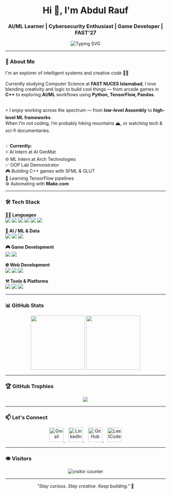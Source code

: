 
<h1 align="center">Hi 👋, I'm Abdul Rauf</h1>
<h3 align="center">AI/ML Learner | Cybersecurity Enthusiast | Game Developer | FAST'27</h3>

<p align="center">
  <img src="https://readme-typing-svg.demolab.com?font=Fira+Code&duration=3000&pause=500&color=F58A07&center=true&width=850&lines=Exploring+Artificial+Intelligence+,+Machine+Learning+%26+Cybersecurity;Building+Python+%7C+C%2B%2B+%7C+Assembly+%7C+HTML+%7C+JS;Game+Developer+%7C+Web+Learner+%7C+Tech+Explorer;Games+with+C%2B%2B+%26+SFML;Always+Learning+Something+New" alt="Typing SVG" />
</p>

---

### 🧠 About Me

<p align="left">
I'm an explorer of intelligent systems and creative code 👨‍💻<br><br>
Currently studying Computer Science at <strong>FAST NUCES Islamabad</strong>, I love blending creativity and logic to build cool things — from arcade games in <strong>C++</strong> to exploring <strong>AI/ML</strong> workflows using <strong>Python, TensorFlow, Pandas</strong>.<br><br>

⚡ I enjoy working across the spectrum — from <strong>low-level Assembly</strong> to <strong>high-level ML frameworks</strong>.<br>
When I’m not coding, I’m probably hiking mountains 🏔️, or watching tech & sci-fi documentaries. <br><br>

💡 <strong>Currently:</strong><br>
⚡ AI Intern at AI GenMat<br>
🌐 ML Intern at Arch Technologies<br>
✅ OOP Lab Demonstrator<br>
🎮 Building C++ games with SFML & GLUT<br>
🧪 Learning TensorFlow pipelines<br>
⚙️ Automating with <strong>Make.com</strong>
</p>

---

### 🛠️ Tech Stack

<p align="left"><strong>👨‍💻 Languages</strong><br>
<img src="https://img.shields.io/badge/C-00589C?style=flat&logo=c&logoColor=white"/>
<img src="https://img.shields.io/badge/C++-00599C?style=flat&logo=c%2B%2B&logoColor=white"/>
<img src="https://img.shields.io/badge/Java-ED8B00?style=flat&logo=java&logoColor=white"/>
<img src="https://img.shields.io/badge/Python-3670A0?style=flat&logo=python&logoColor=white"/>
<img src="https://img.shields.io/badge/R-276DC3?style=flat&logo=r&logoColor=white"/>
<img src="https://img.shields.io/badge/Assembly-525252?style=flat&logo=amd&logoColor=white"/>
</p>

<p align="left"><strong>🤖 AI / ML & Data</strong><br>
<img src="https://img.shields.io/badge/TensorFlow-FF6F00?style=flat&logo=tensorflow&logoColor=white"/>
<img src="https://img.shields.io/badge/NumPy-013243?style=flat&logo=numpy"/>
<img src="https://img.shields.io/badge/Pandas-150458?style=flat&logo=pandas"/>
</p>

<p align="left"><strong>🎮 Game Development</strong><br>
<img src="https://img.shields.io/badge/SFML-2E8B57?style=flat&logo=sfml&logoColor=white"/>
<img src="https://img.shields.io/badge/GLUT-FF4500?style=flat&logo=opengl"/>
</p>

<p align="left"><strong>🌐 Web Development</strong><br>
<img src="https://img.shields.io/badge/HTML5-E34F26?style=flat&logo=html5&logoColor=white"/>
<img src="https://img.shields.io/badge/CSS3-1572B6?style=flat&logo=css3&logoColor=white"/>
<img src="https://img.shields.io/badge/JavaScript-F7DF1E?style=flat&logo=javascript&logoColor=black"/>
</p>

<p align="left"><strong>⚒️ Tools & Platforms</strong><br>
<img src="https://img.shields.io/badge/Git-F05032?style=flat&logo=git&logoColor=white"/>
<img src="https://img.shields.io/badge/Linux-000?style=flat&logo=linux"/>
<img src="https://img.shields.io/badge/Make.com-000?style=flat&logo=make"/>
</p>

---

### 📊 GitHub Stats

<p align="center">
  <img src="https://github-readme-stats.vercel.app/api?username=rauf17&show_icons=true&theme=radical" height="170px"/>
  <img src="https://github-readme-stats.vercel.app/api/top-langs/?username=rauf17&layout=compact&theme=radical" height="170px"/>
</p>

---

### 🏆 GitHub Trophies

<p align="center">
  <img src="https://github-profile-trophy.vercel.app/?username=rauf17&theme=radical&no-frame=true&margin-w=10"/>
</p>

---

### 📫 Let's Connect

<p align="center">
  <a href="mailto:connect2rauf17@gmail.com" target="_blank" rel="noopener noreferrer">
    <img src="https://img.icons8.com/color/48/gmail-new.png" width="45" alt="Gmail"/>
  </a>
  &nbsp;&nbsp;
  <a href="https://linkedin.com/in/abdul-rauf-363b65352" target="_blank" rel="noopener noreferrer">
    <img src="https://img.icons8.com/color/48/linkedin.png" width="45" alt="LinkedIn"/>
  </a>
  &nbsp;&nbsp;
  <a href="https://github.com/rauf17" target="_blank" rel="noopener noreferrer">
    <img src="https://img.icons8.com/ios-glyphs/48/000000/github.png" width="45" alt="GitHub"/>
  </a>
  &nbsp;&nbsp;
  <a href="https://leetcode.com/u/Abdul_Rauf17/" target="_blank" rel="noopener noreferrer">
    <img src="https://img.icons8.com/external-tal-revivo-color-tal-revivo/48/external-level-up-your-coding-skills-and-quickly-land-a-job-logo-color-tal-revivo.png" width="45" alt="LeetCode"/>
  </a>
</p>

---

### 👁️ Visitors

<p align="center">
  <img src="https://komarev.com/ghpvc/?username=rauf17&label=Visitors&style=for-the-badge&color=blueviolet" alt="visitor counter"/>
</p>

---

<p align="center"><i>"Stay curious. Stay creative. Keep building."</i> 🚀</p>
